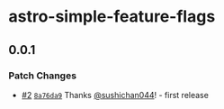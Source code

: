 # astro-simple-feature-flags

## 0.0.1
### Patch Changes



- [#2](https://github.com/sushichan044/astro-simple-feature-flags/pull/2) [`8a76da9`](https://github.com/sushichan044/astro-simple-feature-flags/commit/8a76da9509528b5835bc86541dcb1ff3e265548e) Thanks [@sushichan044](https://github.com/sushichan044)! - first release
